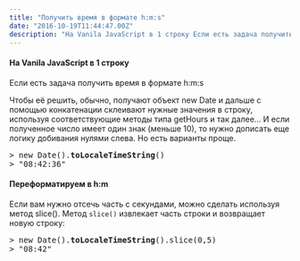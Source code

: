 ```yaml
---
title: "Получить время в формате h:m:s"
date: "2016-10-19T11:44:47.00Z"
description: "На Vanila JavaScript в 1 строку Если есть задача получить время в формате h:m:s  Чтобы её решить, обычно, получают объект new Da"
---
```


<h4>На Vanila JavaScript в 1 строку</h4>
<p>Если есть задача получить время в формате h:m:s</p>
<p>Чтобы её решить, обычно, получают объект new Date и дальше с помощью конкатенации склеивают нужные значения в строку, используя соответствующие методы типа getHours и так далее… И если полученное число имеет один знак (меньше 10), то нужно дописать еще логику добивания нулями слева. Но есть варианты проще.</p>
<pre>&gt; new Date().<strong>toLocaleTimeString</strong>()<br>&gt; "08:42:36"</pre>
<h4>Переформатируем в h:m</h4>
<p>Если вам нужно отсечь часть с секундами, можно сделать используя метод slice(). Метод <code>slice()</code> извлекает часть строки и возвращает новую строку:</p>
<pre>&gt; new Date().<strong>toLocaleTimeString</strong>().slice(0,5)<br>&gt; "08:42"</pre>


